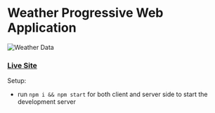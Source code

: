 # Weather Progressive Web Application
![Weather Data](https://i.imgur.com/3csowzj.png)

### [Live Site](https://61efe866a38872f6e60688b5--peaceful-pike-6bc19e.netlify.app/)

Setup:
- run ```npm i && npm start``` for both client and server side to start the development server

